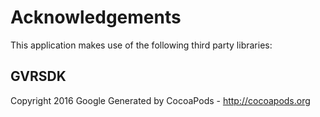 # Acknowledgements
This application makes use of the following third party libraries:

## GVRSDK

Copyright 2016 Google
Generated by CocoaPods - http://cocoapods.org
